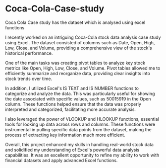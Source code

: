 # Coca-Cola-Case-study
Coca Cola Case study has the dataset which is analysed using excel functions 


I recently worked on an intriguing Coca-Cola stock data analysis case study using Excel. The dataset consisted of columns such as Date, Open, High, Low, Close, and Volume, providing a comprehensive view of the stock's historical performance.

One of the main tasks was creating pivot tables to analyze key stock metrics like Open, High, Low, Close, and Volume. Pivot tables allowed me to efficiently summarize and reorganize data, providing clear insights into stock trends over time.

In addition, I utilized Excel's IS TEXT and IS NUMBER functions to categorize and analyze the data. This was particularly useful for showing the date associated with specific values, such as 50015919 in the Open column. These functions helped ensure that the data was properly interpreted and categorized, facilitating more accurate analysis.

I also leveraged the power of VLOOKUP and HLOOKUP functions, essential tools for looking up data across rows and columns. These functions were instrumental in pulling specific data points from the dataset, making the process of extracting key information much more efficient.

Overall, this project enhanced my skills in handling real-world stock data and solidified my understanding of Excel's powerful data analysis capabilities. It was an excellent opportunity to refine my ability to work with financial datasets and apply advanced Excel functions.
